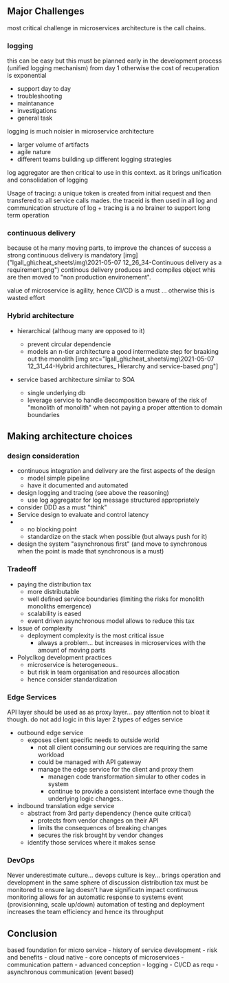 


## Major Challenges
most critical challenge in microservices architecture is the call chains.
### logging
this can be easy but this must be planned early in the development process (unified logging mechanism) from day 1 otherwise the cost of recuperation is exponential
- support day to day 
- troubleshooting
- maintanance
- investigations
- general task

logging is much noisier in microservice architecture
- larger volume of artifacts
- agile nature
- different teams building up different logging strategies

log aggregator are then critical to use in this context. as it brings unification and consolidation of logging

Usage of tracing: a unique token is created from initial request and then transfered to all service calls mades.
the traceid is then used in all log and communication
structure of log + tracing is a no brainer to support long term operation

### continuous delivery
because ot he many moving parts, to improve the chances of success a strong continuous delivery is mandatory
[img]("lgall_gh\cheat_sheets\img\2021-05-07 12_26_34-Continuous delivery as a requirement.png")
continous delivery produces and compiles object whis are then moved to "non production environement".

value of microservice is agility, hence CI/CD is a must ... otherwise this is wasted effort

### Hybrid architecture
- hierarchical (althoug many are opposed to it)
  - prevent circular dependencie
  - models an n-tier architecture
a good intermediate step for braaking out the monolith
[img src="lgall_gh\cheat_sheets\img\2021-05-07 12_31_44-Hybrid architectures_ Hierarchy and service-based.png"]

- service based architecture
  similar to SOA
  - single underlying db
  - leverage service to handle decomposition
beware of the risk of "monolith of monolith" when not paying a proper attention to domain boundaries

## Making architecture choices
### design consideration
- continuous integration and delivery are the first aspects of the design
  - model simple pipeline
  - have it documented and automated
- design logging and tracing (see above the reasoning)
  - use log aggregator for log message structured appropriately
- consider DDD as a must "think"
- Service design to evaluate and control latency
- - no blocking point
  - standardize on the stack when possible (but always push for it)
- design the system "asynchronous first" (and move to synchronous when the point is made that synchronous is a must)

### Tradeoff
- paying the distribution tax
  - more distributable
  - well defined service boundaries (limiting the risks for monolith monoliths emergence)
  - scalability is eased
  - event driven asynchronous model allows to reduce this tax
- Issue of complexity
  - deployment complexity is the most critical issue
    - always a problem... but increases in microservices with the amount of moving parts
- Polyclkog development practices
  - microservice is heterogeneous..
  - but risk in team organisation and resources allocation
  - hence consider standardization
  
### Edge Services
API layer should be used as as proxy layer... pay attention not to bloat it though.
do not add logic in this layer
2 types of edges service
- outbound edge service
  - exposes client specific needs to outside world
    - not all client consuming our services are requiring the same workload
    - could be managed with API gateway
    - manage the edge service for the client and proxy them
      - managen code transformation simular to other codes in system
      - continue to provide a consistent interface evne though the underlying logic changes..
- indbound translation edge service
  - abstract from 3rd party dependency (hence quite critical)
    - protects from vendor changes on their API
    - limits the consequences of breaking changes
    - secures the risk brought by vendor changes
  - identify those services where it makes sense

### DevOps
Never underestimate culture...
devops culture is key... brings operation and development in the same sphere of discussion
distribution tax must be monitored to ensure lag doesn't have significatn impact
continuous monitoring allows for an automatic response to systems event (provisionning, scale up/down)
automation of testing and deployment increases the team efficiency and hence its throughput


## Conclusion
based foundation for micro service
    - history of service development
    - risk and benefits
    - cloud native
    - core concepts of microservices
      - communication pattern
    - advanced conception
      - logging
      - CI/CD as requ
      - asynchronous communication (event based)
